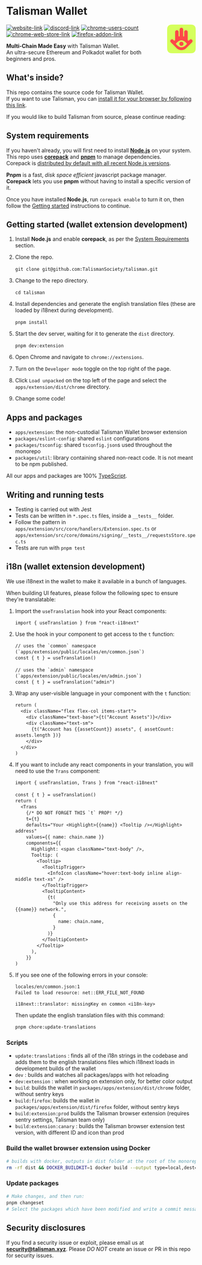 # Talisman Wallet

<img src="talisman.svg" alt="Talisman" width="15%" align="right" />

[![website-link](https://img.shields.io/website?label=talisman.xyz&style=flat-square&up_message=online&url=https%3A%2F%2Ftalisman.xyz)](https://talisman.xyz)
[![discord-link](https://img.shields.io/discord/858891448271634473?logo=discord&logoColor=white&style=flat-square)](https://discord.gg/talisman)
[![chrome-users-count](https://img.shields.io/chrome-web-store/users/fijngjgcjhjmmpcmkeiomlglpeiijkld?logo=google-chrome&logoColor=white&style=flat-square)](https://chromewebstore.google.com/detail/talisman-ethereum-and-pol/fijngjgcjhjmmpcmkeiomlglpeiijkld)  
[![chrome-web-store-link](https://img.shields.io/chrome-web-store/v/fijngjgcjhjmmpcmkeiomlglpeiijkld?logo=google-chrome&logoColor=white&style=flat-square)](https://chromewebstore.google.com/detail/talisman-ethereum-and-pol/fijngjgcjhjmmpcmkeiomlglpeiijkld)
[![firefox-addon-link](https://img.shields.io/amo/v/talisman-wallet-extension?logo=firefox&logoColor=white&style=flat-square)](https://addons.mozilla.org/en-US/firefox/addon/talisman-wallet-extension)

**Multi-Chain Made Easy** with Talisman Wallet.  
An ultra-secure Ethereum and Polkadot wallet for both beginners and pros.

## What's inside?

This repo contains the source code for Talisman Wallet.  
If you want to use Talisman, you can [install it for your browser by following this link](https://talisman.xyz/download).

If you would like to build Talisman from source, please continue reading:

## System requirements

If you haven't already, you will first need to install **[Node.js](https://nodejs.org/en/download)** on your system.  
This repo uses **[corepack](https://github.com/nodejs/corepack)** and **[pnpm](https://pnpm.io)** to manage dependencies.  
Corepack is [distributed by default with all recent Node.js versions](https://nodejs.org/api/corepack.html).

**Pnpm** is a fast, _disk space efficient_ javascript package manager.  
**Corepack** lets you use **pnpm** without having to install a specific version of it.

Once you have installed **Node.js**, run `corepack enable` to turn it on, then follow the [Getting started](#getting-started-wallet-extension-development) instructions to continue.

## Getting started (wallet extension development)

1. Install **Node.js** and enable **corepack**, as per the [System Requirements](#system-requirements) section.

1. Clone the repo.

   `git clone git@github.com:TalismanSociety/talisman.git`

1. Change to the repo directory.

   `cd talisman`

1. Install dependencies and generate the english translation files (these are loaded by i18next during development).

   `pnpm install`

1. Start the dev server, waiting for it to generate the `dist` directory.

   `pnpm dev:extension`

1. Open Chrome and navigate to `chrome://extensions`.
1. Turn on the `Developer mode` toggle on the top right of the page.
1. Click `Load unpacked` on the top left of the page and select the `apps/extension/dist/chrome` directory.
1. Change some code!

## Apps and packages

- `apps/extension`: the non-custodial Talisman Wallet browser extension
- `packages/eslint-config`: shared `eslint` configurations
- `packages/tsconfig`: shared `tsconfig.json`s used throughout the monorepo
- `packages/util`: library containing shared non-react code. It is not meant to be npm published.

All our apps and packages are 100% [TypeScript](https://www.typescriptlang.org/).

## Writing and running tests

- Testing is carried out with Jest
- Tests can be written in `*.spec.ts` files, inside a `__tests__` folder.
- Follow the pattern in `apps/extension/src/core/handlers/Extension.spec.ts` or `apps/extension/src/core/domains/signing/__tests__/requestsStore.spec.ts`
- Tests are run with `pnpm test`

## i18n (wallet extension development)

We use i18next in the wallet to make it available in a bunch of languages.

When building UI features, please follow the following spec to ensure they're translatable:

1. Import the `useTranslation` hook into your React components:

   ```tsx
   import { useTranslation } from "react-i18next"
   ```

1. Use the hook in your component to get access to the `t` function:

   ```tsx
   // uses the `common` namespace (`apps/extension/public/locales/en/common.json`)
   const { t } = useTranslation()

   // uses the `admin` namespace (`apps/extension/public/locales/en/admin.json`)
   const { t } = useTranslation("admin")
   ```

1. Wrap any user-visible language in your component with the `t` function:

   ```tsx
   return (
     <div className="flex flex-col items-start">
       <div className="text-base">{t("Account Assets")}</div>
       <div className="text-sm">
         {t("Account has {{assetCount}} assets", { assetCount: assets.length })}
       </div>
     </div>
   )
   ```

1. If you want to include any react components in your translation, you will need to use the `Trans` component:

   ```tsx
   import { useTranslation, Trans } from "react-i18next"

   const { t } = useTranslation()
   return (
     <Trans
       {/* DO NOT FORGET THIS `t` PROP! */}
       t={t}
       defaults="Your <Highlight>{{name}} <Tooltip /></Highlight> address"
       values={{ name: chain.name }}
       components={{
         Highlight: <span className="text-body" />,
         Tooltip: (
           <Tooltip>
             <TooltipTrigger>
               <InfoIcon className="hover:text-body inline align-middle text-xs" />
             </TooltipTrigger>
             <TooltipContent>
               {t(
                 "Only use this address for receiving assets on the {{name}} network.",
                 {
                   name: chain.name,
                 }
               )}
             </TooltipContent>
           </Tooltip>
         ),
       }}
   )
   ```

1. If you see one of the following errors in your console:

   ```
   locales/en/common.json:1
   Failed to load resource: net::ERR_FILE_NOT_FOUND
   ```

   ```
   i18next::translator: missingKey en common <i18n-key>
   ```

   Then update the english translation files with this command:

   ```sh
   pnpm chore:update-translations
   ```

### Scripts

- `update:translations` : finds all of the i18n strings in the codebase and adds them to the english translations files which i18next loads in development builds of the wallet
- `dev` : builds and watches all packages/apps with hot reloading
- `dev:extension` : when working on extension only, for better color output
- `build`: builds the wallet in `packages/apps/extension/dist/chrome` folder, without sentry keys
- `build:firefox`: builds the wallet in `packages/apps/extension/dist/firefox` folder, without sentry keys
- `build:extension:prod` builds the Talisman browser extension (requires sentry settings, Talisman team only)
- `build:extension:canary` : builds the Talisman browser extension test version, with different ID and icon than prod

### Build the wallet browser extension using Docker

```bash
# builds with docker, outputs in dist folder at the root of the monorepo
rm -rf dist && DOCKER_BUILDKIT=1 docker build --output type=local,dest=./dist .
```

### Update packages

```bash
# Make changes, and then run:
pnpm changeset
# Select the packages which have been modified and write a commit message
```

## Security disclosures

If you find a security issue or exploit, please email us at **security@talisman.xyz**. Please _DO NOT_ create an issue or PR in this repo for security issues.
